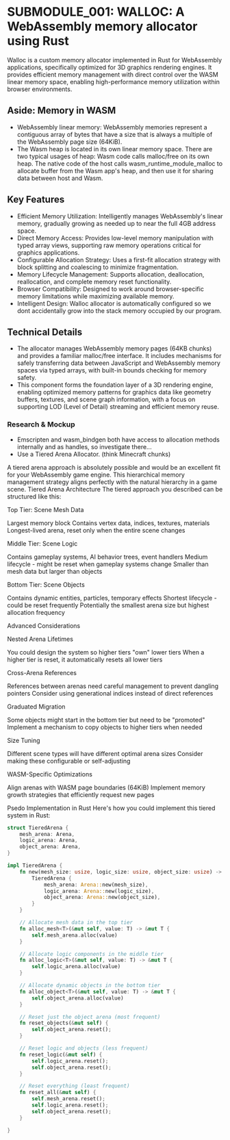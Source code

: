 # SUBMODULE_001: WALLOC: A WebAssembly memory allocator using Rust

Walloc is a custom memory allocator implemented in Rust for WebAssembly applications, specifically optimized for 3D graphics rendering engines. It provides efficient memory management with direct control over the WASM linear memory space, enabling high-performance memory utilization within browser environments.

## Aside: Memory in WASM

- WebAssembly linear memory: WebAssembly memories represent a contiguous array of bytes that have a size that is always a multiple of the
  WebAssembly page size (64KiB).
- The Wasm heap is located in its own linear memory space. There are two typical usages of heap: Wasm code calls malloc/free on its own heap.
  The native code of the host calls wasm_runtime_module_malloc to allocate buffer from the Wasm app's heap, and then use it
  for sharing data between host and Wasm.

## Key Features

- Efficient Memory Utilization: Intelligently manages WebAssembly's linear memory, gradually growing as needed up to near the full 4GB address space.
- Direct Memory Access: Provides low-level memory manipulation with typed array views, supporting raw memory operations critical for graphics applications.
- Configurable Allocation Strategy: Uses a first-fit allocation strategy with block splitting and coalescing to minimize fragmentation.
- Memory Lifecycle Management: Supports allocation, deallocation, reallocation, and complete memory reset functionality.
- Browser Compatibility: Designed to work around browser-specific memory limitations while maximizing available memory.
- Intelligent Design: Walloc allocator is automatically configured so we dont accidentally grow into the stack memory occupied by our program.

## Technical Details

- The allocator manages WebAssembly memory pages (64KB chunks) and provides a familiar malloc/free interface. It includes mechanisms for safely transferring data between JavaScript and WebAssembly memory spaces via typed arrays, with built-in bounds checking for memory safety.
- This component forms the foundation layer of a 3D rendering engine, enabling optimized memory patterns for graphics data like geometry buffers, textures, and scene graph information, with a focus on supporting LOD (Level of Detail) streaming and efficient memory reuse.

### Research & Mockup

- Emscripten and wasm_bindgen both have access to allocation methods internally and as handles, so investigate there...
- Use a Tiered Arena Allocator. (think Minecraft chunks)

A tiered arena approach is absolutely possible and would be an excellent fit for your WebAssembly game engine. This hierarchical memory management strategy aligns perfectly with the natural hierarchy in a game scene.
Tiered Arena Architecture
The tiered approach you described can be structured like this:

Top Tier: Scene Mesh Data

Largest memory block
Contains vertex data, indices, textures, materials
Longest-lived arena, reset only when the entire scene changes

Middle Tier: Scene Logic

Contains gameplay systems, AI behavior trees, event handlers
Medium lifecycle - might be reset when gameplay systems change
Smaller than mesh data but larger than objects

Bottom Tier: Scene Objects

Contains dynamic entities, particles, temporary effects
Shortest lifecycle - could be reset frequently
Potentially the smallest arena size but highest allocation frequency

Advanced Considerations

Nested Arena Lifetimes

You could design the system so higher tiers "own" lower tiers
When a higher tier is reset, it automatically resets all lower tiers

Cross-Arena References

References between arenas need careful management to prevent dangling pointers
Consider using generational indices instead of direct references

Graduated Migration

Some objects might start in the bottom tier but need to be "promoted"
Implement a mechanism to copy objects to higher tiers when needed

Size Tuning

Different scene types will have different optimal arena sizes
Consider making these configurable or self-adjusting

WASM-Specific Optimizations

Align arenas with WASM page boundaries (64KiB)
Implement memory growth strategies that efficiently request new pages

Psedo Implementation in Rust
Here's how you could implement this tiered system in Rust:

```rust
struct TieredArena {
    mesh_arena: Arena,
    logic_arena: Arena,
    object_arena: Arena,
}

impl TieredArena {
    fn new(mesh_size: usize, logic_size: usize, object_size: usize) -> Self {
        TieredArena {
            mesh_arena: Arena::new(mesh_size),
            logic_arena: Arena::new(logic_size),
            object_arena: Arena::new(object_size),
        }
    }

    // Allocate mesh data in the top tier
    fn alloc_mesh<T>(&mut self, value: T) -> &mut T {
        self.mesh_arena.alloc(value)
    }

    // Allocate logic components in the middle tier
    fn alloc_logic<T>(&mut self, value: T) -> &mut T {
        self.logic_arena.alloc(value)
    }

    // Allocate dynamic objects in the bottom tier
    fn alloc_object<T>(&mut self, value: T) -> &mut T {
        self.object_arena.alloc(value)
    }

    // Reset just the object arena (most frequent)
    fn reset_objects(&mut self) {
        self.object_arena.reset();
    }

    // Reset logic and objects (less frequent)
    fn reset_logic(&mut self) {
        self.logic_arena.reset();
        self.object_arena.reset();
    }

    // Reset everything (least frequent)
    fn reset_all(&mut self) {
        self.mesh_arena.reset();
        self.logic_arena.reset();
        self.object_arena.reset();
    }

}
```
